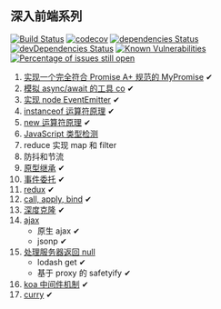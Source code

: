 ## 深入前端系列

[![Build Status](https://travis-ci.org/tjx666/deep-in-fe.svg?branch=master)](https://travis-ci.org/tjx666/deep-in-fe) [![codecov](https://codecov.io/gh/tjx666/deep-in-fe/branch/master/graph/badge.svg)](https://codecov.io/gh/tjx666/deep-in-fe) [![dependencies Status](https://david-dm.org/tjx666/deep-in-fe/status.svg)](https://david-dm.org/tjx666/deep-in-fe) [![devDependencies Status](https://david-dm.org/tjx666/deep-in-fe/dev-status.svg)](https://david-dm.org/tjx666/deep-in-fe?type=dev) [![Known Vulnerabilities](https://snyk.io/test/github/tjx666/deep-in-fe/badge.svg?targetFile=package.json)](https://snyk.io/test/github/tjx666/deep-in-fe?targetFile=package.json) [![Percentage of issues still open](https://isitmaintained.com/badge/open/tjx666/deep-in-fe.svg)](http://isitmaintained.com/project/tjx666/deep-in-fe)

1. [实现一个完全符合 Promise A+ 规范的 MyPromise](https://github.com/tjx666/deep-in-fe/tree/master/src/promise) ✔
2. [模拟 async/await 的工具 co](https://github.com/tjx666/deep-in-fe/tree/master/src/co) ✔
3. [实现 node EventEmitter](https://github.com/tjx666/deep-in-fe/tree/master/src/eventEmitter) ✔
4. [instanceof 运算符原理](https://github.com/tjx666/deep-in-fe/tree/master/src/instanceof) ✔
5. [new 运算符原理](https://github.com/tjx666/deep-in-fe/tree/master/src/new) ✔
6. [JavaScript 类型检测](https://github.com/tjx666/deep-in-fe/tree/master/src/is)
7. reduce 实现 map 和 filter
8. 防抖和节流
9. [原型继承](https://github.com/tjx666/deep-in-fe/tree/master/src/prototypeExtends) ✔
10. [事件委托](https://github.com/tjx666/deep-in-fe/tree/master/src/eventDelegation) ✔
11. [redux](https://github.com/tjx666/deep-in-fe/tree/master/src/redux) ✔
12. [call, apply, bind](https://github.com/tjx666/deep-in-fe/tree/master/src/callApplyBind) ✔
13. [深度克隆](https://github.com/tjx666/deep-in-fe/tree/master/src/cloneDeep) ✔
14. [ajax](https://github.com/tjx666/deep-in-fe/tree/master/src/ajax)
    - 原生 ajax ✔
    - jsonp ✔
15. [处理服务器返回 null](https://github.com/tjx666/deep-in-fe/tree/master/src/safeGet)
    - lodash get ✔
    - 基于 proxy 的 safetyify ✔
16. [koa 中间件机制](https://github.com/tjx666/deep-in-fe/tree/master/src/koaMiddleware) ✔
17. [curry](https://github.com/tjx666/deep-in-fe/tree/master/src/curry) ✔
